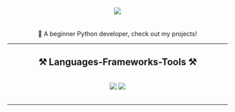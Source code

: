 <h1 align="center">
    <img src="https://readme-typing-svg.herokuapp.com/?font=Righteous&size=35&center=true&vCenter=true&width=500&height=70&duration=4000&color=FF5733&lines=Hi+There!+👋;+Hello!" />
</h1>

<br/>

<div align="center">
    🔭 A beginner Python developer, check out my projects!
</div>

<hr/>
<h2 align="center">⚒️ Languages-Frameworks-Tools ⚒️</h2>
<br/>
<div align="center">
    <img src="https://skillicons.dev/icons?i=vscode,github" />
    <img src="https://skillicons.dev/icons?i=python,javascript" /><br>
</div>

<br/>
<hr/>

 
